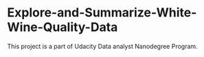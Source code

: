 # Explore-and-Summarize-White-Wine-Quality-Data
This project is a part of Udacity Data analyst Nanodegree Program.
